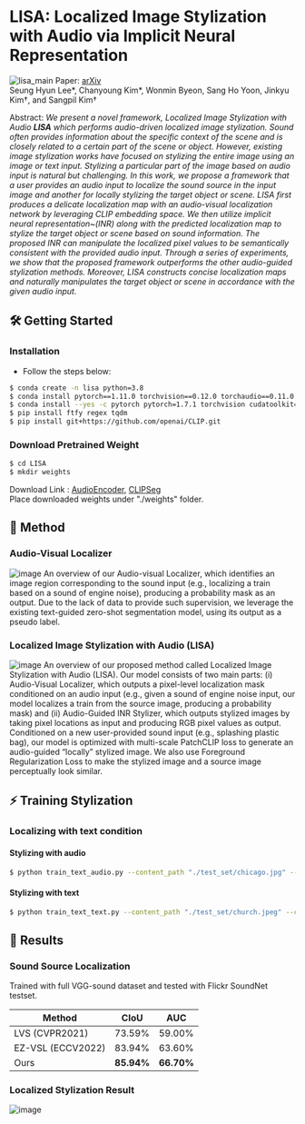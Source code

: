 # LISA: Localized Image Stylization with Audio via Implicit Neural Representation
![lisa_main](https://user-images.githubusercontent.com/44921488/208412208-1a0dc030-91de-4bca-8ac8-14add13bc4e0.png)
Paper: [arXiv](https://arxiv.org/pdf/2211.11381.pdf)  
Seung Hyun Lee*, Chanyoung Kim*, Wonmin Byeon, Sang Ho Yoon, Jinkyu Kim†, and Sangpil Kim†    
  
Abstract: *We present a novel framework, Localized Image Stylization with Audio **LISA** which performs audio-driven localized image stylization. 
    Sound often provides information about the specific context of the scene and is closely related to a certain part of the scene or object. However, existing image stylization works have focused on stylizing the entire image using an image or text input. Stylizing a particular part of the image based on audio input is natural but challenging.
    In this work, we propose a framework that a user provides an audio input to localize the sound source in the input image and another for locally stylizing the target object or scene. LISA first produces a delicate localization map with an audio-visual localization network by leveraging CLIP embedding space. We then utilize implicit neural representation~(INR) along with the predicted localization map to stylize the target object or scene based on sound information. The proposed INR can manipulate the localized pixel values to be semantically consistent with the provided audio input.
    Through a series of experiments, we show that the proposed framework outperforms the other audio-guided stylization methods. Moreover, LISA constructs concise localization maps and naturally manipulates the target object or scene in accordance with the given audio input.*
## 🛠 Getting Started
### Installation
- Follow the steps below:
```bash
$ conda create -n lisa python=3.8
$ conda install pytorch==1.11.0 torchvision==0.12.0 torchaudio==0.11.0 cudatoolkit=11.3 -c pytorch
$ conda install --yes -c pytorch pytorch=1.7.1 torchvision cudatoolkit=11.0
$ pip install ftfy regex tqdm
$ pip install git+https://github.com/openai/CLIP.git
```
### Download Pretrained Weight
```bash
$ cd LISA
$ mkdir weights
```
Download Link : [AudioEncoder](https://drive.google.com/file/d/14JDadJLdQ3vBGLKraW-nfyIlb1-rqoJ2/view?usp=sharing), [CLIPSeg](https://drive.google.com/file/d/1N0q5czPMf1VS_CJdSFdZowhSkNNwY9KR/view?usp=sharing)  
Place downloaded weights under "./weights" folder.

## 🔎 Method
### Audio-Visual Localizer
![image](https://user-images.githubusercontent.com/44921488/208580210-f4e19640-fb6b-4a43-873b-59e573e31b8b.png)
An overview of our Audio-visual Localizer, which identifies an image region corresponding to the sound input (e.g., localizing a train based on a sound of engine noise), producing a probability mask as an output. Due to the lack of data to provide such supervision, we leverage the existing text-guided zero-shot segmentation model, using its output as a pseudo label.

### Localized Image Stylization with Audio (LISA)
![image](https://user-images.githubusercontent.com/44921488/208580310-7100e562-9e8a-41f4-beba-23646af8af25.png)
An overview of our proposed method called Localized Image Stylization with Audio (LISA). Our model consists of two main parts: (i) Audio-Visual Localizer, which outputs a pixel-level localization mask conditioned on an audio input (e.g., given a sound of engine noise input, our model localizes a train from the source image, producing a probability mask) and (ii) Audio-Guided INR Stylizer, which outputs stylized images by taking pixel locations as input and producing RGB pixel values as output. Conditioned on a new user-provided sound input (e.g., splashing plastic bag), our model is optimized with multi-scale PatchCLIP loss to generate an audio-guided “locally” stylized image. We also use Foreground Regularization Loss to make the stylized image and a source image perceptually look similar.


## ⚡ Training Stylization
### Localizing with text condition
#### Stylizing with audio
```bash
$ python train_text_audio.py --content_path "./test_set/chicago.jpg" --content_name "buildings" --audio_path "./audiosample/fire.wav"
```
#### Stylizing with text
```bash
$ python train_text_text.py --content_path "./test_set/church.jpeg" --content_name "church" --text "wood"
```

## 📍 Results
### Sound Source Localization
Trained with full VGG-sound dataset and tested with Flickr SoundNet testset.  

|Method|CIoU|AUC|
|---|---|---|
|LVS (CVPR2021)|73.59%|59.00%|
|EZ-VSL (ECCV2022)|83.94%|63.60%|
|Ours|**85.94%**|**66.70%**|
### Localized Stylization Result
![image](https://user-images.githubusercontent.com/44921488/208580509-a8deaf13-83db-4fec-9fc4-b50fd8ce95ca.png)

